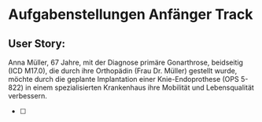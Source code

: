 # Aufgabenstellungen Anfänger Track

## User Story: 
Anna Müller, 67 Jahre, mit der Diagnose primäre Gonarthrose, beidseitig (ICD M17.0), die durch ihre Orthopädin (Frau Dr. Müller) gestellt wurde, möchte durch die geplante Implantation einer Knie-Endoprothese (OPS 5-822) in einem spezialisierten Krankenhaus ihre Mobilität und Lebensqualität verbessern.



- [ ]
